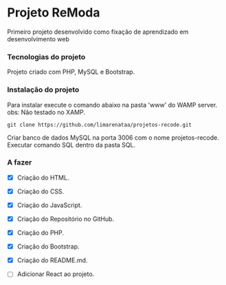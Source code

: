 # Projeto ReModa

Primeiro projeto desenvolvido como fixação de aprendizado em desenvolvimento web

### Tecnologias do projeto

Projeto criado com PHP, MySQL e Bootstrap.

### Instalação do projeto

Para instalar execute o comando abaixo na pasta 'www' do WAMP server.
obs: Não testado no XAMP.

```
git clone https://github.com/limarenataa/projetos-recode.git

```

Criar banco de dados MySQL na porta 3006 com o nome projetos-recode. Executar comando SQL dentro da pasta SQL.

### A fazer

- [x] Criação do HTML.
- [x] Criação do CSS.
- [x] Criação do JavaScript.
- [x] Criação do Repositório no GitHub.
- [x] Criação do PHP.
- [x] Criação do Bootstrap.
- [x] Criação do README.md.
- [ ] Adicionar React ao projeto.









